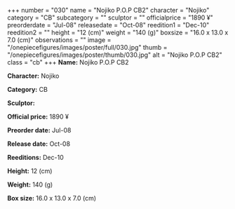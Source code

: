 +++
number = "030"
name = "Nojiko P.O.P CB2"
character = "Nojiko"
category = "CB"
subcategory = ""
sculptor = ""
officialprice = "1890 ¥"
preorderdate = "Jul-08"
releasedate = "Oct-08"
reedition1 = "Dec-10"
reedition2 = ""
height = "12 (cm)"
weight = "140 (g)"
boxsize = "16.0 x 13.0 x 7.0 (cm)"
observations = ""
image = "/onepiecefigures/images/poster/full/030.jpg"
thumb = "/onepiecefigures/images/poster/thumb/030.jpg"
alt = "Nojiko P.O.P CB2"
class = "cb"
+++
**Name:** Nojiko P.O.P CB2

**Character:** Nojiko

**Category:** CB 

**Sculptor:** 

**Official price:** 1890 ¥

**Preorder date:** Jul-08

**Release date:** Oct-08

**Reeditions:** Dec-10

**Height:** 12 (cm)

**Weight:** 140 (g)

**Box size:** 16.0 x 13.0 x 7.0 (cm)



